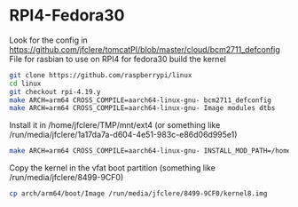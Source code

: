 # RPI4-Fedora30
Look for the config in https://github.com/jfclere/tomcatPI/blob/master/cloud/bcm2711_defconfig
File for rasbian to use on RPI4 for fedora30
build the kernel
```bash
git clone https://github.com/raspberrypi/linux
cd linux
git checkout rpi-4.19.y
make ARCH=arm64 CROSS_COMPILE=aarch64-linux-gnu- bcm2711_defconfig
make ARCH=arm64 CROSS_COMPILE=aarch64-linux-gnu- Image modules dtbs
```
Install it in /home/jfclere/TMP/mnt/ext4 (or something like /run/media/jfclere/1a17da7a-d604-4e51-983c-e86d06d995e1)
```bash
make ARCH=arm64 CROSS_COMPILE=aarch64-linux-gnu- INSTALL_MOD_PATH=/home/jfclere/TMP/mnt/ext4 INSTALL_PATH=/home/jfclere/TMP/mnt/ext4 install modules_install
```
Copy the kernel in the vfat boot partition (something like /run/media/jfclere/8499-9CF0)
```bash
cp arch/arm64/boot/Image /run/media/jfclere/8499-9CF0/kernel8.img
```
